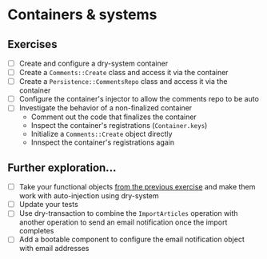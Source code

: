 # Containers & systems

## Exercises

- [ ] Create and configure a dry-system container
- [ ] Create a `Comments::Create` class and access it via the container
- [ ] Create a `Persistence::CommentsRepo` class and access it via the container
- [ ] Configure the container's injector to allow the comments repo to be auto
- [ ] Investigate the behavior of a non-finalized container
  - Comment out the code that finalizes the container
  - Inspect the container's registrations (`Container.keys`)
  - Initialize a `Comments::Create` object directly
  - Innspect the container's registrations again

## Further exploration...

- [ ] Take your functional objects [from the previous exercise](/functional-objects/) and make them work with auto-injection using dry-system
- [ ] Update your tests
- [ ] Use dry-transaction to combine the `ImportArticles` operation with another operation to send an email notification once the import completes
- [ ] Add a bootable component to configure the email notification object with email addresses
